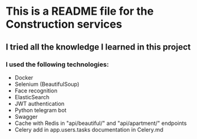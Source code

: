 # This is a README file for the Construction services

## I tried all the knowledge I learned in this project

### I used the following technologies:
- Docker
- Selenium (BeautifulSoup)
- Face recognition 
- ElasticSearch
- JWT authentication
- Python telegram bot
- Swagger
- Cache with Redis in "api/beautiful/" and "api/apartment/" endpoints
- Celery add in app.users.tasks documentation in Celery.md